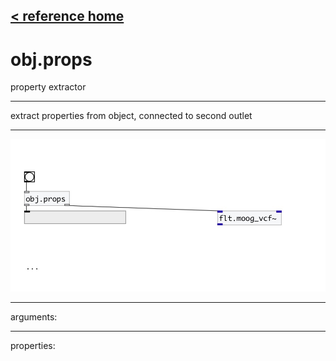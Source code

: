 [< reference home](index.html)
---

# obj.props


property extractor

---

extract properties from object, connected to second outlet
<br>


---


![example](examples/obj.props-example.jpg)

---
arguments:


---
properties:


